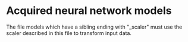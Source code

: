 # Acquired neural network models

The file models which have a sibling ending with "_scaler" must use the scaler described in this file to transform input data.
